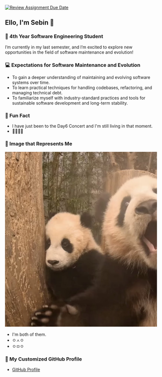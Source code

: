 [![Review Assignment Due Date](https://classroom.github.com/assets/deadline-readme-button-22041afd0340ce965d47ae6ef1cefeee28c7c493a6346c4f15d667ab976d596c.svg)](https://classroom.github.com/a/O-1AGqKT)

## Ello, I'm Sebin 🐼

### 🏫 4th Year Software Engineering Student
I’m currently in my last semester, and I’m excited to explore new opportunities in the field of software maintenance and evolution!

### 💻 Expectations for Software Maintenance and Evolution
- To gain a deeper understanding of maintaining and evolving software systems over time.
- To learn practical techniques for handling codebases, refactoring, and managing technical debt.
- To familiarize myself with industry-standard practices and tools for sustainable software development and long-term stability.

### 🌷 Fun Fact
- I have just been to the Day6 Concert and I'm still living in that moment.
- 🐻🦊🐰🐶

### 🌟 Image that Represents Me
![Sebin's Picture](me.JPG)  

- I'm both of them. 
- ㅇㅅㅇ 
- ㅇㅁㅇ

### 🔗 My Customized GitHub Profile
- [GitHub Profile](https://github.com/ssebin)
